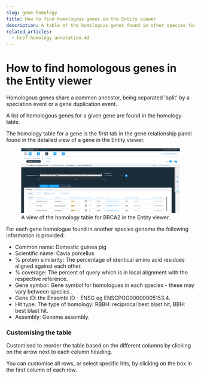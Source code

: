 ```yaml
---
slug: gene-homology
title: How to find homologous genes in the Entity viewer
description: A table of the homologous genes found in other species for an individual gene of interest.
related_articles:
  - href:homology-annotation.md
---
```


# How to find homologous genes in the Entity viewer

Homologous genes share a common ancestor, being separated 'split' by a speciation event or a gene duplication event.

A list of homologous genes for a given gene are found in the homology table. 

The homology table for a gene is the first tab in the gene relationship panel found in the detailed view of a gene in the Entity viewer.

<figure>
  <img src="media/gene-homology.png" />
  <figcaption>
    A view of the homology table for BRCA2 in the Entity viewer.
  </figcaption>
</figure>

For each gene homologue found in another species genome the following information is provided:

* Common name: Domestic guinea pig
* Scientific name: Cavia porcellus
* % protein similarity: The percentage of identical amino acid residues aligned against each other.
* % coverage: The percent of query which is in local alignment with the respective reference.
* Gene symbol: Gene symbol for homologues in each species - these may vary between species .
* Gene ID: the Ensembl ID - ENSG eg ENSCPOG00000005153.4.
* Hit type: The type of homology: RBBH: reciprocal best blast hit, BBH: best blast hit.
* Assembly: Genome assembly.

### Customising the table

Customised to reorder the table based on the different columns by clicking on the arrow next to each column heading. 

You can customise all rows, or select specific hits, by clicking on the box in the first column of each row.

